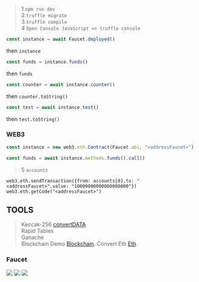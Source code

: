 
>1.`npm run dev` <br/>
>2.`truffle migrate`<br/>
>3.`truffle compile`<br/>
>4  `Open Console JavaScript => truffle console`
```js
const instance = await Faucet.deployed()
```
then `instance`
```js
const funds = instance.funds()
```
then `funds`
```js
const counter = await instance.counter()
```
then `counter.toString()`
```js
const test = await instance.test()
```
then `test.toString()`

### WEB3
```js
const instance = new web3.eth.Contract(Faucet.abi, "<addressFaucet>")
 ```
 ```js
const funds = await instance.methods.funds().call()
 ```

>5 `accounts`
```
web3.eth.sendTransaction({from: accounts[0],to: "<addressFaucet>",value: "10000000000000000000"})
web3.eth.getCode("<addressFaucet>")

```
## TOOLS
>Keccak-256 [convertDATA](https://emn178.github.io/online-tools/keccak_256.html)<br/>
>Rapid Tables<br/>
>Ganache <br />
>Blockchain Demo [Blockchain](https://andersbrownworth.com/blockchain/).
>Convert Eth [Eth](https://eth-converter.com/blockchain/).


### Faucet
<img src = "https://i.imgur.com/BfnPIbv.png" />
<img src = "https://i.imgur.com/GsJ13py.png"/>
<img src = "https://i.imgur.com/Y86hljA.png" />